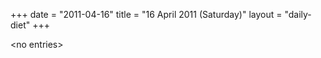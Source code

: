 +++
date = "2011-04-16"
title = "16 April 2011 (Saturday)"
layout = "daily-diet"
+++

<p>&lt;no entries&gt;</p>